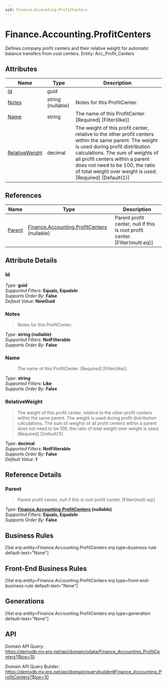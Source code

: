 ```yaml
---
uid: Finance.Accounting.ProfitCenters
---
```

# Finance.Accounting.ProfitCenters

Defines company profit centers and their relative weight for automatic balance transfers from cost centers. Entity: Acc_Profit_Centers

## Attributes

| Name | Type | Description |
| ---- | ---- | --- |
| [Id](Finance.Accounting.ProfitCenters.md#Id) | guid |  
| [Notes](Finance.Accounting.ProfitCenters.md#Notes) | string (nullable) | Notes for this ProfitCenter. 
| [Name](Finance.Accounting.ProfitCenters.md#Name) | string | The name of this ProfitCenter. [Required] [Filter(like)] 
| [RelativeWeight](Finance.Accounting.ProfitCenters.md#RelativeWeight) | decimal | The weight of this profit center, relative to the other profit centers within the same parent. The weight is used during profit distribution calculations. The sum of weights of all profit centers within a parent does not need to be 100, the ratio of total weight over weight is used. [Required] [Default(1)] 

## References

| Name | Type | Description |
| ---- | ---- | --- |
| [Parent](Finance.Accounting.ProfitCenters.md#Parent) | [Finance.Accounting.ProfitCenters](Finance.Accounting.ProfitCenters.md) (nullable) | Parent profit center, null if this is root profit center. [Filter(multi eq)] |


## Attribute Details

### Id

_Type_: **guid**  
_Supported Filters_: **Equals, EqualsIn**  
_Supports Order By_: **False**  
_Default Value_: **NewGuid**  

### Notes

> Notes for this ProfitCenter.

_Type_: **string (nullable)**  
_Supported Filters_: **NotFilterable**  
_Supports Order By_: **False**  

### Name

> The name of this ProfitCenter. [Required] [Filter(like)]

_Type_: **string**  
_Supported Filters_: **Like**  
_Supports Order By_: **False**  

### RelativeWeight

> The weight of this profit center, relative to the other profit centers within the same parent. The weight is used during profit distribution calculations. The sum of weights of all profit centers within a parent does not need to be 100, the ratio of total weight over weight is used. [Required] [Default(1)]

_Type_: **decimal**  
_Supported Filters_: **NotFilterable**  
_Supports Order By_: **False**  
_Default Value_: **1**  


## Reference Details

### Parent

> Parent profit center, null if this is root profit center. [Filter(multi eq)]

_Type_: **[Finance.Accounting.ProfitCenters](Finance.Accounting.ProfitCenters.md) (nullable)**  
_Supported Filters_: **Equals, EqualsIn**  
_Supports Order By_: **False**  



## Business Rules

[!list erp.entity=Finance.Accounting.ProfitCenters erp.type=business-rule default-text="None"]

## Front-End Business Rules

[!list erp.entity=Finance.Accounting.ProfitCenters erp.type=front-end-business-rule default-text="None"]

## Generations

[!list erp.entity=Finance.Accounting.ProfitCenters erp.type=generation default-text="None"]

## API

Domain API Query:
<https://demodb.my.erp.net/api/domain/odata/Finance_Accounting_ProfitCenters?$top=10>

Domain API Query Builder:
<https://demodb.my.erp.net/api/domain/querybuilder#Finance_Accounting_ProfitCenters?$top=10>

